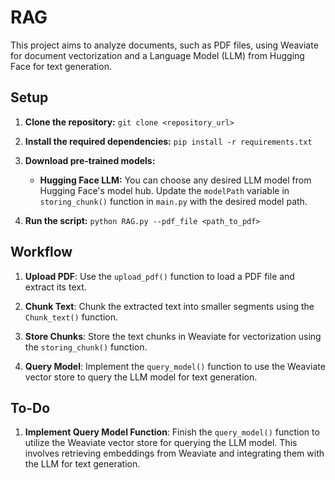 # RAG

This project aims to analyze documents, such as PDF files, using Weaviate for document vectorization and a Language Model (LLM) from Hugging Face for text generation.

## Setup

1. **Clone the repository:** `git clone <repository_url>`
2. **Install the required dependencies:** `pip install -r requirements.txt`

3. **Download pre-trained models:**
   - **Hugging Face LLM:** You can choose any desired LLM model from Hugging Face's model hub. Update the `modelPath` variable in `storing_chunk()` function in `main.py` with the desired model path.

4. **Run the script:** `python RAG.py --pdf_file <path_to_pdf>`


## Workflow

1. **Upload PDF**: Use the `upload_pdf()` function to load a PDF file and extract its text.

2. **Chunk Text**: Chunk the extracted text into smaller segments using the `Chunk_text()` function.

3. **Store Chunks**: Store the text chunks in Weaviate for vectorization using the `storing_chunk()` function.

4. **Query Model**: Implement the `query_model()` function to use the Weaviate vector store to query the LLM model for text generation.

## To-Do

1. **Implement Query Model Function**: Finish the `query_model()` function to utilize the Weaviate vector store for querying the LLM model. This involves retrieving embeddings from Weaviate and integrating them with the LLM for text generation.

